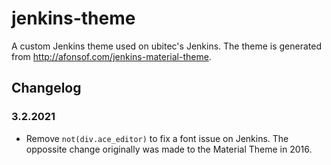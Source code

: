 # jenkins-theme

A custom Jenkins theme used on ubitec's Jenkins. The theme is generated from http://afonsof.com/jenkins-material-theme.

## Changelog

### 3.2.2021
- Remove `not(div.ace_editor)` to fix a font issue on Jenkins. The oppossite change originally was made to the Material Theme in 2016.
